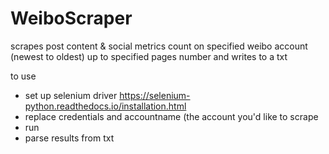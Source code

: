 # WeiboScraper
scrapes post content & social metrics count on specified weibo account (newest to oldest) up to specified pages number and writes to a txt

to use 

- set up selenium driver https://selenium-python.readthedocs.io/installation.html
- replace credentials and accountname (the account you'd like to scrape
- run
- parse results from txt




